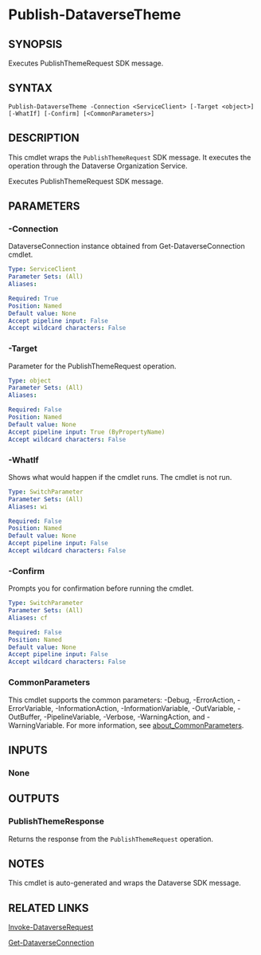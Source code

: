 # Publish-DataverseTheme

## SYNOPSIS
Executes PublishThemeRequest SDK message.

## SYNTAX

```
Publish-DataverseTheme -Connection <ServiceClient> [-Target <object>] [-WhatIf] [-Confirm] [<CommonParameters>]
```

## DESCRIPTION

This cmdlet wraps the `PublishThemeRequest` SDK message. It executes the operation through the Dataverse Organization Service.

Executes PublishThemeRequest SDK message.

## PARAMETERS

### -Connection
DataverseConnection instance obtained from Get-DataverseConnection cmdlet.

```yaml
Type: ServiceClient
Parameter Sets: (All)
Aliases:

Required: True
Position: Named
Default value: None
Accept pipeline input: False
Accept wildcard characters: False
```
### -Target
Parameter for the PublishThemeRequest operation.

```yaml
Type: object
Parameter Sets: (All)
Aliases:

Required: False
Position: Named
Default value: None
Accept pipeline input: True (ByPropertyName)
Accept wildcard characters: False
```
### -WhatIf
Shows what would happen if the cmdlet runs. The cmdlet is not run.

```yaml
Type: SwitchParameter
Parameter Sets: (All)
Aliases: wi

Required: False
Position: Named
Default value: None
Accept pipeline input: False
Accept wildcard characters: False
```

### -Confirm
Prompts you for confirmation before running the cmdlet.

```yaml
Type: SwitchParameter
Parameter Sets: (All)
Aliases: cf

Required: False
Position: Named
Default value: None
Accept pipeline input: False
Accept wildcard characters: False
```
### CommonParameters
This cmdlet supports the common parameters: -Debug, -ErrorAction, -ErrorVariable, -InformationAction, -InformationVariable, -OutVariable, -OutBuffer, -PipelineVariable, -Verbose, -WarningAction, and -WarningVariable. For more information, see [about_CommonParameters](http://go.microsoft.com/fwlink/?LinkID=113216).

## INPUTS

### None

## OUTPUTS

### PublishThemeResponse

Returns the response from the `PublishThemeRequest` operation.

## NOTES

This cmdlet is auto-generated and wraps the Dataverse SDK message.

## RELATED LINKS

[Invoke-DataverseRequest](Invoke-DataverseRequest.md)

[Get-DataverseConnection](Get-DataverseConnection.md)
